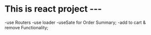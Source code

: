 # This is react project ---

-use Routers
-use loader
-useSate for Order Summary;
-add to cart & remove Functionality;
